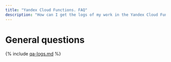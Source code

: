 ```yaml
---
title: "Yandex Cloud Functions. FAQ"
description: "How can I get the logs of my work in the Yandex Cloud Functions service? Answers to this and other questions in this article."
---
```


# General questions

{% include [qa-logs.md](../../_includes/qa-logs.md) %}

